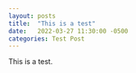 ```yaml
---
layout: posts
title:  "This is a test"
date:   2022-03-27 11:30:00 -0500
categories: Test Post
---
```


This is a test.